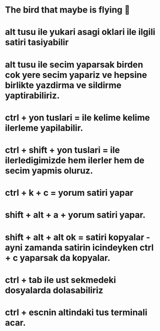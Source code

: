# The bird that maybe is flying 🦉

# alt tusu ile yukari asagi oklari ile ilgili satiri tasiyabilir

# alt tusu ile secim yaparsak birden cok yere secim yapariz ve hepsine birlikte yazdirma ve sildirme yaptirabiliriz.

# ctrl + yon tuslari = ile kelime kelime ilerleme yapilabilir.

# ctrl + shift + yon tuslari = ile ilerledigimizde hem ilerler hem de secim yapmis oluruz.

# ctrl + k + c = yorum satiri yapar

# shift + alt + a + yorum satiri yapar.

# shift + alt + alt ok = satiri kopyalar - ayni zamanda satirin icindeyken ctrl + c yaparsak da kopyalar.

# ctrl + tab ile ust sekmedeki dosyalarda dolasabiliriz

# ctrl + escnin altindaki tus terminali acar.

